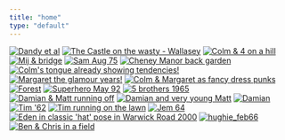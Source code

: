 ```yaml
---
title: "home"
type: "default"
---
```



<div class="home">

<a href="/galleries/oldest_b_and_w/dandy_etal_laughing.jpg" title="Dandy et al"><img src="/galleries/oldest_b_and_w/thms/thm_dandy_etal_laughing.jpg" alt="Dandy et al"></a>
<a href="/galleries/50s60s/reck.jpg" title="The Castle on the wasty - Wallasey"><img src="/galleries/50s60s/thms/thm_reck.jpg" alt="The Castle on the wasty - Wallasey"></a>
<a href="/galleries/50s60s/cul_and4_onhill.jpg" title="Colm &amp; 4 on a hill"><img src="/galleries/50s60s/thms/thm_cul_and4_onhill.jpg" alt="Colm &amp; 4 on a hill"></a>
<a href="/galleries/album/mij_bridge.jpg" title="Mij &amp; bridge"><img src="/galleries/album/thms/thm_mij_bridge.jpg" alt="Mij &amp; bridge"></a>
<a href="/galleries/album/samrunning_aug75.jpg" title="Sam Aug 75"><img src="/galleries/album/thms/thm_samrunning_aug75.jpg" alt="Sam Aug 75"></a>
<a href="/galleries/album/cheneymanor_garden.jpg" title="Cheney Manor back garden"><img src="/galleries/album/thms/thm_cheneymanor_garden.jpg" alt="Cheney Manor back garden"></a>
<a href="/galleries/colmandmargaret/colm_baby.jpg" title="Colm's tongue already showing tendencies!"><img src="/galleries/colmandmargaret/thms/thm_colm_baby.jpg" alt="Colm's tongue already showing tendencies!"></a>
<a href="/galleries/colmandmargaret/margaret_glam.jpg" title="Margaret the glamour years!"><img src="/galleries/colmandmargaret/thms/thm_margaret_glam.jpg" alt="Margaret the glamour years!"></a>
<a href="/galleries/colmandmargaret/punks.jpg" title="Colm &amp; Margaret as fancy dress punks"><img src="/galleries/colmandmargaret/thms/thm_punks.jpg" alt="Colm &amp; Margaret as fancy dress punks"></a>
<a href="/galleries/colmandmargaret/cul_marg_and3_forest.jpg" title="Forest"><img src="/galleries/colmandmargaret/thms/thm_cul_marg_and3_forest.jpg" alt="Forest"></a>
<a href="/galleries/colmandmargaret/colm_superhero.jpg" title="Superhero May 92"><img src="/galleries/colmandmargaret/thms/thm_colm_superhero.jpg" alt="Superhero May 92"></a>
<a href="/galleries/the5/5boys1965.jpg" title="5 brothers 1965"><img src="/galleries/the5/thms/thm_5boys1965.jpg" alt="5 brothers 1965"></a>
<a href="/galleries/the5/damian_and_matt.jpg" title="Damian &amp; Matt running off"><img src="/galleries/the5/thms/thm_damian_and_matt.jpg" alt="Damian &amp; Matt running off"></a>
<a href="/galleries/the5/damian_veryyoungmatt.jpg" title="Damian and very young Matt"><img src="/galleries/the5/thms/thm_damian_veryyoungmatt.jpg" alt="Damian and very young Matt"></a>
<a href="/galleries/the5/damianasababyboy.jpg" title="Damian"><img src="/galleries/the5/thms/thm_damianasababyboy.jpg" alt="Damian"></a>
<a href="/galleries/the5/tim62.jpg" title="Tim '62"><img src="/galleries/the5/thms/thm_tim62.jpg" alt="Tim '62"></a>
<a href="/galleries/the5/tim_lawn.jpg" title="Tim running on the lawn"><img src="/galleries/the5/thms/thm_tim_lawn.jpg" alt="Tim running on the lawn"></a>
<a href="/galleries/the5/jem_64.jpg" title="Jem 64"><img src="/galleries/the5/thms/thm_jem_64.jpg" alt="Jem 64"></a>
<a href="/galleries/album/eden_shed_00.jpg" title="Eden in classic 'hat' pose in Warwick Road 2000"><img src="/galleries/album/thms/thm_eden_shed_00.jpg" alt="Eden in classic 'hat' pose in Warwick Road 2000"></a>
<a href="/galleries/the5/hughie_feb66.jpg" title="hughie_feb66"><img src="/galleries/the5/thms/thm_hughie_feb66.jpg" alt="hughie_feb66"></a>
<a href="/galleries/gower/ben_chris_field.jpg" title="Ben &amp; Chris in a field"><img src="/galleries/gower/thms/thm_ben_chris_field.jpg" alt="Ben &amp; Chris in a field"></a>

</div> 
